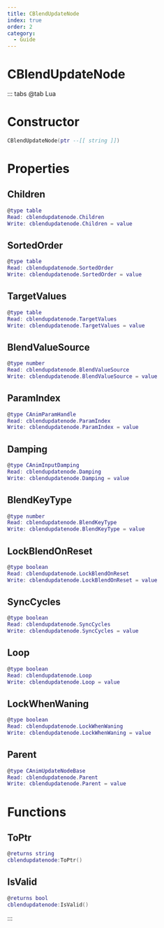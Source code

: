 ```yaml
---
title: CBlendUpdateNode
index: true
order: 2
category:
  - Guide
---
```


# CBlendUpdateNode

::: tabs
@tab Lua
# Constructor
```lua
CBlendUpdateNode(ptr --[[ string ]])
```
# Properties
## Children 
```lua
@type table
Read: cblendupdatenode.Children
Write: cblendupdatenode.Children = value
```
## SortedOrder 
```lua
@type table
Read: cblendupdatenode.SortedOrder
Write: cblendupdatenode.SortedOrder = value
```
## TargetValues 
```lua
@type table
Read: cblendupdatenode.TargetValues
Write: cblendupdatenode.TargetValues = value
```
## BlendValueSource 
```lua
@type number
Read: cblendupdatenode.BlendValueSource
Write: cblendupdatenode.BlendValueSource = value
```
## ParamIndex 
```lua
@type CAnimParamHandle
Read: cblendupdatenode.ParamIndex
Write: cblendupdatenode.ParamIndex = value
```
## Damping 
```lua
@type CAnimInputDamping
Read: cblendupdatenode.Damping
Write: cblendupdatenode.Damping = value
```
## BlendKeyType 
```lua
@type number
Read: cblendupdatenode.BlendKeyType
Write: cblendupdatenode.BlendKeyType = value
```
## LockBlendOnReset 
```lua
@type boolean
Read: cblendupdatenode.LockBlendOnReset
Write: cblendupdatenode.LockBlendOnReset = value
```
## SyncCycles 
```lua
@type boolean
Read: cblendupdatenode.SyncCycles
Write: cblendupdatenode.SyncCycles = value
```
## Loop 
```lua
@type boolean
Read: cblendupdatenode.Loop
Write: cblendupdatenode.Loop = value
```
## LockWhenWaning 
```lua
@type boolean
Read: cblendupdatenode.LockWhenWaning
Write: cblendupdatenode.LockWhenWaning = value
```
## Parent 
```lua
@type CAnimUpdateNodeBase
Read: cblendupdatenode.Parent
Write: cblendupdatenode.Parent = value
```
# Functions
## ToPtr
```lua
@returns string
cblendupdatenode:ToPtr()
```
## IsValid
```lua
@returns bool
cblendupdatenode:IsValid()
```

:::